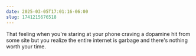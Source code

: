 ```yaml
---
date: 2025-03-05T17:01:16-06:00
slug: 1741215676518
---
```


That feeling when you're staring at your phone craving a dopamine hit from some site but you realize the entire internet is garbage and there's nothing worth your time.
